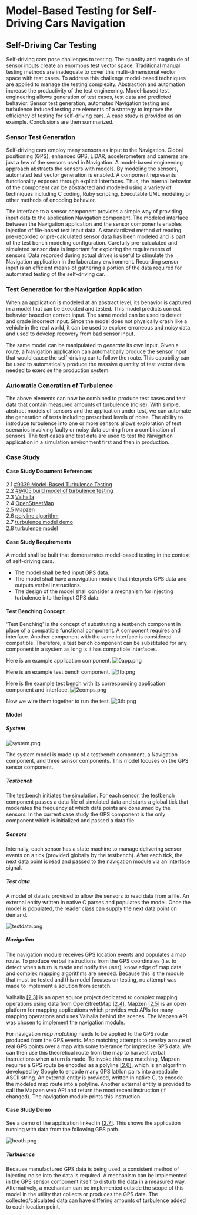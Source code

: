 
# Model-Based Testing for Self-Driving Cars Navigation

## Self-Driving Car Testing

Self-driving cars pose challenges to testing.  The quantity and
magnitude of sensor inputs create an enormous test vector space.
Traditional manual testing methods are inadequate to cover this
multi-dimensional vector space with test cases.
To address this challenge model-based techniques are applied to manage the testing complexity.
Abstraction and automation increase the productivity of the test engineering.
Model-based test engineering allows generation of test cases, test data and predicted behavior.
Sensor test generation, automated Navigation testing and turbulence induced testing are elements of a strategy to improve the efficiency of testing for self-driving cars.
A case study is provided as an example.
Conclusions are then summarized.

### Sensor Test Generation

Self-driving cars employ many sensors as input to the Navigation.
Global positioning (GPS), enhanced GPS, LiDAR, accelerometers and cameras are just a few of the sensors used in Navigation.
A model-based engineering approach abstracts the sensors with models.
By modeling the sensors, automated test vector generation is enabled.
A component represents functionality exposed through explicit interfaces.
Thus, the internal behavior of the component can be
abstracted and modeled using a variety of techniques including C coding,
Ruby scripting, Executable UML modeling or other methods of encoding behavior.

The interface to a sensor component provides a simple way of providing
input data to the application Navigation component.
The modeled interface between the Navigation application and the
sensor components enables injection of file-based test input data.
A standardized method of reading pre-recorded or pre-calculated sensor data
has been modeled and is part of the test bench modeling configuration.
Carefully pre-calculated and simulated sensor data is important for exploring the requirements of sensors.
Data recorded during actual drives is useful to stimulate the Navigation application in the laboratory environment.
Recording sensor input is an efficient means of gathering a portion of the data required for automated testing of the self-driving car.

### Test Generation for the Navigation Application

When an application is modeled at an abstract level, its behavior is captured in a model that can be executed and tested.
This model predicts correct behavior based on correct input.
The same model can be used to detect and grade incorrect input.
Since the model does not physically crash like a vehicle in the real world, it can be used to explore erroneous and noisy data and used to develop recovery from bad sensor input.

The same model can be manipulated to _generate_ its own input.
Given a route, a Navigation application can automatically produce the sensor input that would cause the self-driving car to follow the route.
This capability can be used to automatically produce the massive quantity of test vector data needed to exercise the production system.

### Automatic Generation of Turbulence

The above elements can now be combined to produce test cases and test data that contain measured amounts of turbulence (noise).
With simple, abstract models of sensors and the application under test, we can automate the generation of tests including prescribed levels of noise.
The ability to introduce turbulence into one or more sensors allows exploration of test scenarios involving faulty or noisy data coming from a combination of sensors.
The test cases and test data are used to test the Navigation application in a simulation environment first and then in production.

### Case Study

#### Case Study Document References

<a id="2.1"></a>2.1 [#9339 Model-Based Turbulence Testing](https://support.onefact.net/issues/9339)  
<a id="2.2"></a>2.2 [#9405 build model of turbulence testing](https://support.onefact.net/issues/9405)  
<a id="2.3"></a>2.3 [Valhalla](https://github.com/valhalla/valhalla)  
<a id="2.4"></a>2.4 [OpenStreetMap](https://www.openstreetmap.org/about)  
<a id="2.5"></a>2.5 [Mapzen](https://mapzen.com/)  
<a id="2.6"></a>2.6 [polyline algorithm](https://developers.google.com/maps/documentation/utilities/polylinealgorithm)  
<a id="2.7"></a>2.7 [turbulence model demo](https://www.youtube.com/watch?v=GeR_t-eA2JU)  
<a id="2.8"></a>2.8 [turbulence model](https://github.com/xtuml/models/tree/master/applications/lanechange)  

#### Case Study Requirements

A model shall be built that demonstrates model-based testing in the context of self-driving cars.  
  - The model shall be fed input GPS data.  
  - The model shall have a navigation module that interprets GPS data and outputs verbal instructions.  
  - The design of the model shall consider a mechanism for injecting turbulence into the input GPS data.  

#### Test Benching Concept

'Test Benching' is the concept of substituting a testbench component in place of a compatible functional component.
A component requires and interface.
Another component with the same interface is considered compatible.
Therefore, a test bench component can be substituted for any component in a system as long is it has compatible interfaces.

Here is an example application component.
![0app.png](0app.png)

Here is an example test bench component.
![1tb.png](1tb.png)

Here is the example test bench with its corresponding application component and interface.
![2comps.png](2comps.png)

Now we wire them together to run the test.
![3tb.png](3tb.png)

#### Model

##### System

![system.png](system.png)

The system model is made up of a testbench component, a Navigation component,
and three sensor components.  This model focuses on the GPS sensor component.

##### Testbench

The testbench initiates the simulation.  For each sensor, the testbench
component passes a data file of simulated data and starts a global tick
that moderates the frequency at which data points are consumed by the
sensors.  In the current case study the GPS component is the only
component which is initialized and passed a data file.

##### Sensors

Internally, each sensor has a state machine to manage delivering sensor events
on a tick (provided globally by the testbench). After each tick, the next data
point is read and passed to the navigation module via an interface signal.

##### Test data

A model of data is provided to allow the sensors to read data from a file. An
external entity written in native C parses and populates the model. Once the
model is populated, the reader class can supply the next data point on demand.

![testdata.png](testdata.png)

##### Navigation

The navigation module receives GPS location events and
populates a map route. To produce verbal instructions from the GPS coordinates
(i.e. to detect when a turn is made and notify the user), knowledge of map data
and complex mapping algorithms are needed. Because this is the module that must
be tested and this model focuses on testing, no attempt was made to implement a
solution from scratch.

Valhalla [[2.3]](#2.3) is an open source project dedicated to complex mapping
operations using data from OpenStreetMap [[2.4]](#2.4). Mapzen [[2.5]](#2.5) is
an open platform for mapping applications which provides web APIs for many
mapping operations and uses Valhalla behind the scenes. The Mapzen API was
chosen to implement the navigation module.

For navigation _map matching_ needs to be applied to the GPS route produced from
the GPS events. Map matching attempts to overlay a route of real GPS points over
a map with some tolerance for imprecise GPS data. We can then use this
theoretical route from the map to harvest verbal instructions when a turn is
made. To invoke this map matching, Mapzen requires a GPS route be encoded as a
polyline [[2.6]](#2.6), which is an algorithm developed by Google to encode many
GPS lat/lon pairs into a readable ASCII string. An external entity is provided,
written in native C, to encode the modeled map route into a polyline. Another
external entity is provided to call the Mapzen web API and return the most
recent instruction (if changed). The navigation module prints this instruction.

#### Case Study Demo

See a demo of the application linked in [[2.7]](#2.7). This shows the
application running with data from the following GPS path.

![heath.png](heath.png)

##### Turbulence

Because manufactured GPS data is being used, a consistent method of injecting
noise into the data is required.  A mechanism can be implemented in the GPS
sensor component itself to disturb the data in a measured way.
Alternatively, a mechanism can be implemented outside the scope of this model
in the utility that collects or produces the GPS data.  The collected/calculated
data can have differing amounts of turbulence added to each location point.
